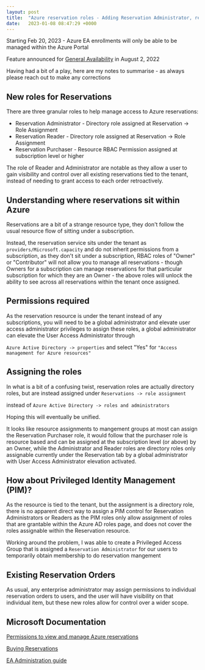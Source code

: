```yaml
---
layout: post
title:  "Azure reservation roles - Adding Reservation Administrator, reader, and purchaser"
date:   2023-01-08 08:47:29 +0000
---
```

Starting Feb 20, 2023 -  Azure EA enrollments will only be able to be managed within the Azure Portal

Feature announced for [General Availability] in August 2, 2022

Having had a bit of a play, here are my notes to summarise - as always please reach out to make any corrections

## New roles for Reservations

There are three granular roles to help manage access to Azure reservations:

- Reservation Administrator - Directory role assigned at Reservation -> Role Assignment
- Reservation Reader - Directory role assigned at Reservation -> Role Assignment
- Reservation Purchaser - Resource RBAC Permission assigned at subscription level or higher

The role of Reader and Administrator are notable as they allow a user to gain visibility and control over all existing reservations tied to the tenant, instead of needing to grant access to each order retroactively.

## Understanding where reservations sit within Azure

Reservations are a bit of a strange resource type, they don't follow the usual resource flow of sitting under a subscription.

Instead, the reservation service sits under the tenant as `providers/Microsoft.capacity` and do not inherit permissions from a subscription, as they don't sit under a subscription, RBAC roles of "Owner" or "Contributor" will not allow you to manage all reservations - though Owners for a subscription can manage reservations for that particular subscription for which they are an Owner - the above roles will unlock the ability to see across all reservations within the tenant once assigned.

## Permissions required

As the reservation resource is under the tenant instead of any subscriptions, you will need to be a global administrator and elevate user access administrator privileges to assign these roles, a global administrator can elevate the User Access Administrator through

`Azure Active Directory -> properties` and select "Yes" for `"Access management for Azure resources"`

## Assigning the roles

In what is a bit of a confusing twist, reservation roles are actually directory roles, but are instead assigned under
`Reservations -> role assignment`

instead of
`Azure Active Directory -> roles and administrators`

Hoping this will eventually be unified.

It looks like resource assignments to mangement groups at most can assign the Reservation Purchaser role, it would follow that the purchaser role is resource based and can be assigned at the subscription level (or above) by an Owner, while the Administrator and Reader roles are directory roles only assignable currently under the Reservation tab by a global administrator with User Access Administrator elevation activated.

## How about Privileged Identity Management (PIM)?

As the resource is tied to the tenant, but the assignment is a directory role, there is no apparent direct way to assign a PIM control for Reservation Administrators or Readers as the PIM roles only allow assignment of roles that are grantable within the Azure AD roles page, and does not cover the roles assignable within the Reservation resource.

Working around the problem, I was able to create a Privileged Access Group that is assigned a `Reservation Administrator` for our users to temporarily obtain membership to do reservation mangement

## Existing Reservation Orders

As usual, any enterprise administrator may assign permissions to individual reservation orders to users, and the user will have visibility on that individual item, but these new roles allow for control over a wider scope.

## Microsoft Documentation

[Permissions to view and manage Azure reservations]

[Buying Reservations]

[EA Administration guide]

[Permissions to view and manage Azure reservations]: https://learn.microsoft.com/en-us/azure/cost-management-billing/reservations/view-reservations
[Buying Reservations]: https://learn.microsoft.com/en-us/azure/cost-management-billing/reservations/prepare-buy-reservation?toc=%2Fazure%2Fcost-management-billing%2Freservations%2Ftoc.json
[General Availability]: https://azure.microsoft.com/en-us/updates/general-availability-reservation-administrator-and-reader-roles-in-azure-portal/
[EA Administration guide]: https://learn.microsoft.com/en-us/azure/cost-management-billing/manage/direct-ea-administration